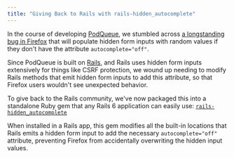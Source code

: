```yaml
---
title: "Giving Back to Rails with rails-hidden_autocomplete"
---
```

In the course of developing [PodQueue](https://podqueue.fm), we stumbled across [a longstanding bug in Firefox](https://bugzilla.mozilla.org/show_bug.cgi?id=520561) that will populate hidden form inputs with random values if they don't have the attribute `autocomplete="off"`.

Since PodQueue is built on [Rails](http://rubyonrails.org/), and Rails uses hidden form inputs extensively for things like CSRF protection, we wound up needing to modify Rails methods that emit hidden form inputs to add this attribute, so that Firefox users wouldn't see unexpected behavior.

To give back to the Rails community, we've now packaged this into a standalone Ruby gem that any Rails 6 application can easily use: [`rails-hidden_autocomplete`](https://github.com/podqueue/rails-hidden_autocomplete)

When installed in a Rails app, this gem modifies all the built-in locations that Rails emits a hidden form input to add the necessary `autocomplete="off"` attribute, preventing Firefox from accidentally overwriting the hidden input values.

